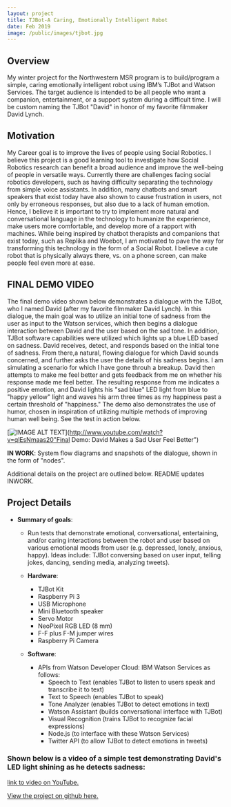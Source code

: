 ```yaml
---
layout: project
title: TJBot-A Caring, Emotionally Intelligent Robot
date: Feb 2019
image: /public/images/tjbot.jpg
---
```


## Overview
My winter project for the Northwestern MSR program is to build/program a simple, caring emotionally intelligent robot using IBM’s TJBot and Watson Services. The target audience is intended to be all people who want a companion, entertainment, or a support system during a difficult time. I will be custom naming the TJBot "David" in honor of my favorite filmmaker David Lynch. 

## Motivation
My Career goal is to improve the lives of people using Social Robotics. I believe this project is a good learning tool to investigate how Social Robotics research can benefit a broad audience and improve the well-being of people in versatile ways.  Currently there are challenges facing social robotics developers, such as having difficulty separating the technology from simple voice assistants. In addition, many chatbots and smart speakers that exist today have also shown to cause frustration in users, not only by erroneous responses, but also due to a lack of human emotion. Hence, I believe it is important to try to implement more natural and conversational language in the technology to humanize the experience, make users more comfortable, and develop more of a rapport with machines. While being inspired by chatbot therapists and companions that exist today, such as Replika and Woebot, I am motivated to pave the way for transforming this technology in the form of a Social Robot. I believe a cute robot that is physically always there, vs. on a phone screen, can make people feel even more at ease. 

## FINAL DEMO VIDEO

The final demo video shown below demonstrates a dialogue with the TJBot, who I named David (after my favorite filmmaker David Lynch). In this dialogue, the main goal was to utilize an initial tone of sadness from the user as input to the Watson services, which then begins a dialogue interaction between David and the user based on the sad tone. In addition, TJBot software capabilities were utilized which lights up a blue LED based on sadness. David receives, detect, and responds based on the initial tone of sadness. From there,a  natural, flowing dialogue for which David sounds concerned, and further asks the user the details of his sadness begins. I am simulating a scenario for which I have gone throuh a breakup. David then attempts to make me feel better and gets feedback from me on whether his response made me feel better. The resulting response from me indicates a positive emotion, and David lights his "sad blue" LED light from blue to "happy yellow" light and waves his arm three times as my happiness past a certain threshold of "happiness." The demo also demonstrates the use of humor, chosen in inspiration of utilizing multiple methods of improving human well being. See the test in action below. 

 [![IMAGE ALT TEXT](http://img.youtube.com/vi/qlEsNmaas20/0.jpg)](http://www.youtube.com/watch?v=qlEsNmaas20"Final Demo: David Makes a Sad User Feel Better")

 **IN WORK**: System flow diagrams and snapshots of the dialogue, shown in the form of "nodes". 

 Additional details on the project are outlined below. README updates INWORK. 

## Project Details
* **Summary of goals**: 
  * Run tests that demonstrate emotional, conversational, entertaining, and/or caring interactions between the robot and user based on various emotional moods from user (e.g. depressed, lonely, anxious, happy). Ideas include: TJBot conversing based on user input, telling jokes, dancing, sending media, analyzing tweets).  
 
  * **Hardware**: 
    * TJBot Kit
    *  Raspberry Pi 3
    *  USB Microphone
    *  Mini Bluetooth speaker
    *  Servo Motor
    *  NeoPixel RGB LED (8 mm)
    *  F-F plus F-M jumper wires
    *  Raspberry Pi Camera
  
  * **Software**:  
    * APIs from Watson Developer Cloud: IBM Watson Services as follows: 
      * Speech to Text (enables TJBot to listen to users speak and transcribe it to text)
      * Text to Speech (enables TJBot to speak)
      * Tone Analyzer (enables TJBot to detect emotions in text)
      * Watson Assistant (builds conversational interface with TJBot)
      * Visual Recognition (trains TJBot to recognize facial expressions) 
      * Node.js (to interface with these Watson Services)
      * Twitter API (to allow TJBot to detect emotions in tweets)

### Shown below is a video of a simple test demonstrating David's LED light shining as he detects sadness:

[link to video on YouTube.](https://www.youtube.com/watch?v=CHtvny04RFA)

[View the project on github here.](https://github.com/vnoelifant/tjbot-caring)

